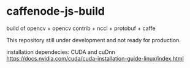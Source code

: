 # caffenode-js-build
build of opencv + opencv contrib + nccl + protobuf + caffe

This repository still under development and not ready for production.

installation dependecies: CUDA and cuDnn
https://docs.nvidia.com/cuda/cuda-installation-guide-linux/index.html
